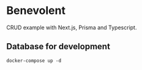 # Benevolent

CRUD example with Next.js, Prisma and Typescript.


## Database for development
``` docker-compose up -d  ```